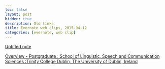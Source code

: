 ```yaml
---
toc: false
layout: post
hidden: true
description: Old links
title: Evernote web clips, 2015-04-12
categories: [evernote, web clip]
---
```


[Untitled note](http://www.tcd.ie/slscs/assets/documents/postgraduate/clcs/SLP_hdbk.pdf)

[Overview - Postgraduate : School of Linguistic, Speech and Communication Sciences :Trinity College Dublin, The University of Dublin, Ireland](http://www.tcd.ie/slscs/postgraduate/index.php#studentships2)

